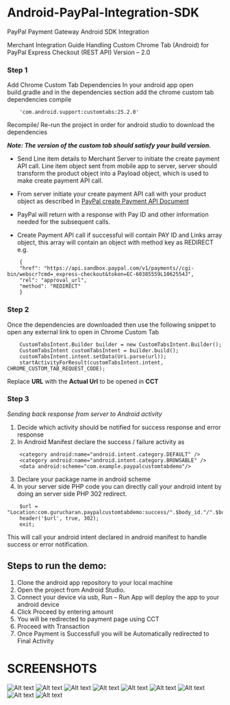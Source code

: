 # Android-PayPal-Integration-SDK
PayPal Payment Gateway Android SDK Integration 


Merchant Integration Guide
Handling Custom Chrome Tab (Android) for
PayPal Express Checkout (REST API)
Version – 2.0

### Step 1

Add Chrome Custom Tab Dependencies
In your android app open build.gradle and in the dependencies section add the chrome custom tab dependencies compile 
```
    'com.android.support:customtabs:25.2.0'
```
Recompile/ Re-run the project in order for android studio to download the dependencies

***Note: The version of the custom tab should satisfy your build version.***

- Send Line item details to Merchant Server to initiate the create payment API call. Line item object sent from mobile app to server, server should transform the product object into a Payload object, which is used to make create payment API call.

- From server initiate your create payment API call with your product object as described in [PayPal create Payment API Document](https://developer.paypal.com/docs/api/payments/#payment)

- PayPal will return with a response with Pay ID and other information needed for the subsequent calls.

- Create Payment API call if successful will contain PAY ID and Links array object, this array will contain an object with method key as REDIRECT e.g.
```
    {
    "href": "https://api.sandbox.paypal.com/v1/payments//cgi-bin/webscr?cmd=_express-checkout&token=EC-60385559L1062554J",
    "rel": "approval_url",
    "method": "REDIRECT"
    }
```
### Step 2

Once the dependencies are downloaded then use the following snippet to open any external link to open in Chrome Custom Tab
```
    CustomTabsIntent.Builder builder = new CustomTabsIntent.Builder(); 
    CustomTabsIntent customTabsIntent = builder.build(); 
    customTabsIntent.intent.setData(Uri.parse(url)); 
    startActivityForResult(customTabsIntent.intent, CHROME_CUSTOM_TAB_REQUEST_CODE);
```
Replace **URL** with the **Actual Url** to be opened in **CCT**

### Step 3

*Sending back response from server to Android activity*

1. Decide which activity should be notified for success response and error response
2. In Android Manifest declare the success / failure activity as 
```
    <category android:name="android.intent.category.DEFAULT" /> 
    <category android:name="android.intent.category.BROWSABLE" /> 
    <data android:scheme="com.example.paypalcustomtabdemo"/>
```    
3. Declare your package name in android scheme
4. In your server side PHP code you can directly call your android intent by doing an server side PHP 302 redirect.
```
    $url = "Location:com.gurucharan.paypalcustomtabdemo:success/".$body_id."/".$body_payer_payer_info_payer_id;
    header('$url', true, 302);
    exit;
```
This will call your android intent declared in android manifest to handle success or error notification.

## Steps to run the demo:

1. Clone the android app repository to your local machine
2. Open the project from Android Studio.
3. Connect your device via usb, Run – Run App will deploy the app to your android device
4. Click Proceed by entering amount  
5. You will be redirected to payment page using CCT 
6. Proceed with Transaction 
7. Once Payment is Successfull you will be Automatically redirected to Final Activity

# SCREENSHOTS 

![Alt text](/ScreenShots/1.png?raw=true "")
![Alt text](/ScreenShots/2.png?raw=true "")
![Alt text](/ScreenShots/3.png?raw=true "")
![Alt text](/ScreenShots/4.png?raw=true "")
![Alt text](/ScreenShots/5.png?raw=true "")
![Alt text](/ScreenShots/6.png?raw=true "")
![Alt text](/ScreenShots/7.png?raw=true "")
![Alt text](/ScreenShots/8.png?raw=true "")
![Alt text](/ScreenShots/9.png?raw=true "")
